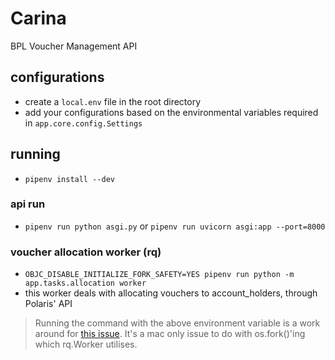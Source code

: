 # Carina

BPL Voucher Management API

## configurations

- create a `local.env` file in the root directory
- add your configurations based on the environmental variables required in `app.core.config.Settings`

## running

- `pipenv install --dev`

### api run

- `pipenv run python asgi.py` or `pipenv run uvicorn asgi:app --port=8000`

### voucher allocation worker (rq)

- `OBJC_DISABLE_INITIALIZE_FORK_SAFETY=YES pipenv run python -m app.tasks.allocation worker`
- this worker deals with allocating vouchers to account_holders, through Polaris' API

> Running the command with the above environment variable is a work around for [this issue](https://github.com/rq/rq/issues/1418). It's a mac only issue to do with os.fork()'ing which rq.Worker utilises.
